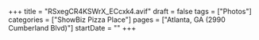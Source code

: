 +++
title = "RSxegCR4KSWrX_ECcxk4.avif"
draft = false
tags = ["Photos"]
categories = ["ShowBiz Pizza Place"]
pages = ["Atlanta, GA (2990 Cumberland Blvd)"]
startDate = ""
+++
